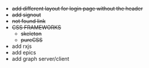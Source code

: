 
* ~~add different layout for login page without the header~~
* ~~add signout~~
* ~~not found link~~
* ~~CSS FRAMEWORKS~~
    * ~~skeleton~~
    * ~~pureCSS~~
* add rxjs
* add epics
* add graph server/client